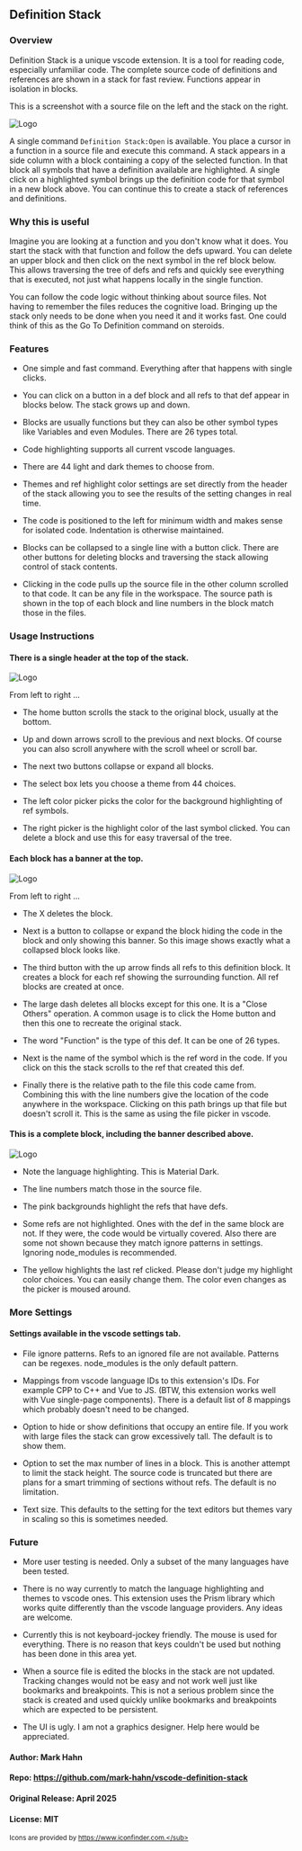 ## Definition Stack

### Overview

Definition Stack is a unique vscode extension. It is a tool for reading code, especially unfamiliar code. The complete source code of definitions and references are shown in a stack for fast review. Functions appear in isolation in blocks.

This is a screenshot with a source file on the left and the stack on the right.

![Logo](./images/screenshots/intro.png)

A single command `Definition Stack:Open` is available. You place a cursor in a function in a source file and execute this command. A stack appears in a side column with a block containing a copy of the selected function.  In that block all symbols that have a definition available are highlighted. A single click on a highlighted symbol brings up the definition code for that symbol in a new block above. You can continue this to create a stack of references and definitions.

### Why this is useful

Imagine you are looking at a function and you don't know what it does. You start the stack with that function and follow the defs upward. You can delete an upper block and then click on the next symbol in the ref block below.  This allows traversing the tree of defs and refs and quickly see everything that is executed, not just what happens locally in the single function.

You can follow the code logic without thinking about source files. Not having to remember the files reduces the cognitive load. Bringing up the stack only needs to be done when you need it and it works fast. One could think of this as the Go To Definition command on steroids.

### Features

- One simple and fast command. Everything after that happens with single clicks.

- You can click on a button in a def block and all refs to that def appear in blocks below. The stack grows up and down.

- Blocks are usually functions but they can also be other symbol types like Variables and even Modules. There are 26 types total.

- Code highlighting supports all current vscode languages. 

- There are 44 light and dark themes to choose from.

- Themes and ref highlight color settings are set directly from the header of the stack allowing you to see the results of the setting changes in real time.

- The code is positioned to the left for minimum width and makes sense for isolated code. Indentation is otherwise maintained.

- Blocks can be collapsed to a single line with a button click.  There are other buttons for deleting blocks and traversing the stack allowing control of stack contents.

- Clicking in the code pulls up the source file in the other column scrolled to that code. It can be any file in the workspace. The source path is shown in the top of each block and line numbers in the block match those in the files.

### Usage Instructions

#### There is a single header at the top of the stack.

![Logo](./images/screenshots/header.png)

From left to right ...

- The home button scrolls the stack to the original block, usually at the bottom.

- Up and down arrows scroll to the previous and next blocks. Of course you can also scroll anywhere with the scroll wheel or scroll bar.

- The next two buttons collapse or expand all blocks.

- The select box lets you choose a theme from 44 choices.

- The left color picker picks the color for the background 
highlighting of ref symbols.

- The right picker is the highlight color of the last symbol clicked. You can delete a block and use this for easy traversal of the tree.

####  Each block has a banner at the top.

![Logo](./images/screenshots/banner.png)

From left to right ...

- The X deletes the block.

- Next is a button to collapse or expand the block hiding the code in the block and only showing this banner. So this image shows exactly what a collapsed block looks like.

- The third button with the up arrow finds all refs to this definition block. It creates a block for each ref showing the surrounding function.  All ref blocks are created at once.

- The large dash deletes all blocks except for this one. It is a "Close Others" operation. A common usage is to click the Home button and then this one to recreate the original stack.

- The word "Function" is the type of this def. It can be one of 26 types.

- Next is the name of the symbol which is the ref word in the code. If you click on this the stack scrolls to the ref that created this def.

- Finally there is the relative path to the file this code came from. Combining this with the line numbers give the location of the code anywhere in the workspace. Clicking on this path brings up that file but doesn't scroll it.  This is the same as using the file picker in vscode.

#### This is a complete block, including the banner described above.

![Logo](./images/screenshots/block.png)

- Note the language highlighting. This is Material Dark.

- The line numbers match those in the source file.

- The pink backgrounds highlight the refs that have defs. 

- Some refs are not highlighted.  Ones with the def in the same block are not.  If they were, the code would be virtually covered.  Also there are some not shown because they match ignore patterns in settings.  Ignoring node_modules is recommended.

- The yellow highlights the last ref clicked.  Please don't judge my highlight color choices.  You can easily change them.  The color even changes as the picker is moused around.

### More Settings

#### Settings available in the vscode settings tab.

- File ignore patterns. Refs to an ignored file are not available. Patterns can be regexes. node_modules is the only default pattern.

- Mappings from vscode language IDs to this extension's IDs. For example CPP to C++ and Vue to JS.  (BTW, this extension works well with Vue single-page components). There is a default list of 8 mappings which probably doesn't need to be changed.

- Option to hide or show definitions that occupy an entire file.  If you work with large files the stack can grow excessively tall. The default is to show them.

- Option to set the max number of lines in a block.  This is another attempt to limit the stack height. The source code is truncated but there are plans for a smart trimming of sections without refs.  The default is no limitation.

- Text size.  This defaults to the setting for the text editors but themes vary in scaling so this is sometimes needed.

### Future

- More user testing is needed.  Only a subset of the many languages have been tested.

- There is no way currently to match the language highlighting and themes to vscode ones.  This extension uses the Prism library which works quite differently than the vscode language providers.  Any ideas are welcome.

- Currently this is not keyboard-jockey friendly. The mouse is used for everything.  There is no reason that keys couldn't be used but nothing has been done in this area yet.

- When a source file is edited the blocks in the stack are not updated. Tracking changes would not be easy and not work well just like bookmarks and breakpoints. This is not a serious problem since the stack is created and used quickly unlike bookmarks and breakpoints which are expected to be persistent.

- The UI is ugly.  I am not a graphics designer. Help here would be appreciated.

#### Author: Mark Hahn

#### Repo: https://github.com/mark-hahn/vscode-definition-stack

#### Original Release: April 2025

#### License: MIT

<sub>Icons are provided by https://www.iconfinder.com.</sub>